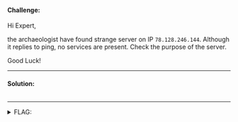 #### Challenge:

Hi Expert,

the archaeologist have found strange server on IP `78.128.246.144`. Although it replies to ping, no services are present. Check the purpose of the server. 

Good Luck!

---

#### Solution:

```bash
```

---

<details><summary>FLAG:</summary>

```
FLAG{4c7J-hehJ-wIOY-BAx2}
```

</details>
<br/>
